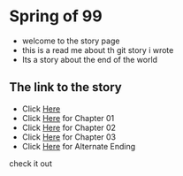 # Spring of 99
- welcome to the story page
- this is a read me about th git story i wrote
- Its a story  about the end of the world 
 ## The link to the story
 
 - Click [Here](https://sukhi2699.github.io/github-story-2019/)
 - Click [Here](https://sukhi2699.github.io/github-story-2019/Chapter1.html) for Chapter 01
 - Click [Here](https://sukhi2699.github.io/github-story-2019/Chapter2.html) for Chapter 02
 - Click [Here](https://sukhi2699.github.io/github-story-2019/Chapter3.html) for Chapter 03
 - Click [Here](https://sukhi2699.github.io/github-story-2019/alternate.html) for Alternate Ending


check it out
